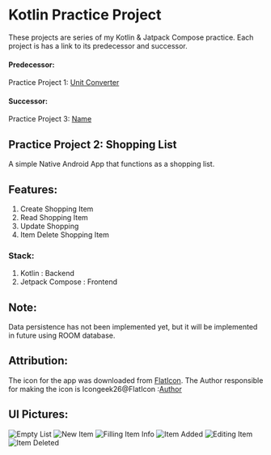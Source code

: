 # Kotlin Practice Project
These projects are series of my Kotlin & Jatpack Compose practice. Each project is has a link to its predecessor and successor.
#### Predecessor:
Practice Project 1: [Unit Converter](https://github.com/RanaMahadAhmer/UnitConverter)
#### Successor:
Practice Project 3: [Name](Link)

## Practice Project 2: Shopping List

A simple Native Android App that functions as a shopping list.

## Features:

1. Create Shopping Item
2. Read Shopping Item
3.  Update Shopping
4.  Item Delete Shopping Item

### Stack:

1. Kotlin : Backend
2. Jetpack Compose : Frontend

## Note:

Data persistence has not been implemented yet, but it will be implemented in future using ROOM database.

## Attribution:
The icon for the app was downloaded from [FlatIcon](https://www.flaticon.com/). 
The Author responsible for making the icon is Icongeek26@FlatIcon :[Author](https://www.flaticon.com/authors/icongeek26)

## UI Pictures:

![Empty List](https://github.com/user-attachments/assets/ed04bf78-5462-493a-85a0-ecf4694a0e7b)
![New Item](https://github.com/user-attachments/assets/2d274099-e7eb-4d03-ad0e-02706c1971f4)
![Filling Item Info](https://github.com/user-attachments/assets/3067988a-9b32-48ef-98a1-a2fc6dda89ea)
![Item Added](https://github.com/user-attachments/assets/a14064f5-aa3a-497b-91d5-45097e00e6e2)
![Editing Item](https://github.com/user-attachments/assets/518b919a-0e44-4f8e-a7d1-b0bf5d8ec2c1)
![Item Deleted](https://github.com/user-attachments/assets/8af8156c-e166-4f28-8700-8190fc4b52f3)




